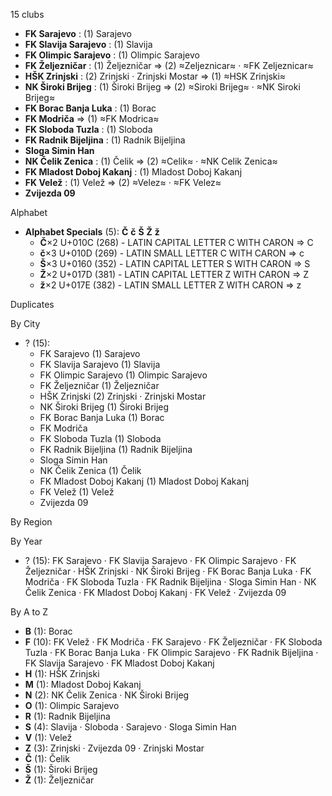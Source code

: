 15 clubs

- **FK Sarajevo** : (1) Sarajevo
- **FK Slavija Sarajevo** : (1) Slavija
- **FK Olimpic Sarajevo** : (1) Olimpic Sarajevo
- **FK Željezničar** : (1) Željezničar ⇒ (2) ≈Zeljeznicar≈ · ≈FK Zeljeznicar≈
- **HŠK Zrinjski** : (2) Zrinjski · Zrinjski Mostar ⇒ (1) ≈HSK Zrinjski≈
- **NK Široki Brijeg** : (1) Široki Brijeg ⇒ (2) ≈Siroki Brijeg≈ · ≈NK Siroki Brijeg≈
- **FK Borac Banja Luka** : (1) Borac
- **FK Modriča** ⇒ (1) ≈FK Modrica≈
- **FK Sloboda Tuzla** : (1) Sloboda
- **FK Radnik Bijeljina** : (1) Radnik Bijeljina
- **Sloga Simin Han**
- **NK Čelik Zenica** : (1) Čelik ⇒ (2) ≈Celik≈ · ≈NK Celik Zenica≈
- **FK Mladost Doboj Kakanj** : (1) Mladost Doboj Kakanj
- **FK Velež** : (1) Velež ⇒ (2) ≈Velez≈ · ≈FK Velez≈
- **Zvijezda 09**




Alphabet

- **Alphabet Specials** (5):  **Č**  **č**  **Š**  **Ž**  **ž** 
  - **Č**×2 U+010C (268) - LATIN CAPITAL LETTER C WITH CARON ⇒ C
  - **č**×3 U+010D (269) - LATIN SMALL LETTER C WITH CARON ⇒ c
  - **Š**×3 U+0160 (352) - LATIN CAPITAL LETTER S WITH CARON ⇒ S
  - **Ž**×2 U+017D (381) - LATIN CAPITAL LETTER Z WITH CARON ⇒ Z
  - **ž**×2 U+017E (382) - LATIN SMALL LETTER Z WITH CARON ⇒ z




Duplicates





By City

- ? (15): 
  - FK Sarajevo  (1) Sarajevo
  - FK Slavija Sarajevo  (1) Slavija
  - FK Olimpic Sarajevo  (1) Olimpic Sarajevo
  - FK Željezničar  (1) Željezničar
  - HŠK Zrinjski  (2) Zrinjski · Zrinjski Mostar
  - NK Široki Brijeg  (1) Široki Brijeg
  - FK Borac Banja Luka  (1) Borac
  - FK Modriča 
  - FK Sloboda Tuzla  (1) Sloboda
  - FK Radnik Bijeljina  (1) Radnik Bijeljina
  - Sloga Simin Han 
  - NK Čelik Zenica  (1) Čelik
  - FK Mladost Doboj Kakanj  (1) Mladost Doboj Kakanj
  - FK Velež  (1) Velež
  - Zvijezda 09 




By Region





By Year

- ? (15):   FK Sarajevo · FK Slavija Sarajevo · FK Olimpic Sarajevo · FK Željezničar · HŠK Zrinjski · NK Široki Brijeg · FK Borac Banja Luka · FK Modriča · FK Sloboda Tuzla · FK Radnik Bijeljina · Sloga Simin Han · NK Čelik Zenica · FK Mladost Doboj Kakanj · FK Velež · Zvijezda 09






By A to Z

- **B** (1): Borac
- **F** (10): FK Velež · FK Modriča · FK Sarajevo · FK Željezničar · FK Sloboda Tuzla · FK Borac Banja Luka · FK Olimpic Sarajevo · FK Radnik Bijeljina · FK Slavija Sarajevo · FK Mladost Doboj Kakanj
- **H** (1): HŠK Zrinjski
- **M** (1): Mladost Doboj Kakanj
- **N** (2): NK Čelik Zenica · NK Široki Brijeg
- **O** (1): Olimpic Sarajevo
- **R** (1): Radnik Bijeljina
- **S** (4): Slavija · Sloboda · Sarajevo · Sloga Simin Han
- **V** (1): Velež
- **Z** (3): Zrinjski · Zvijezda 09 · Zrinjski Mostar
- **Č** (1): Čelik
- **Š** (1): Široki Brijeg
- **Ž** (1): Željezničar




